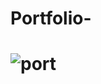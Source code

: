 # Portfolio-
# ![port](https://user-images.githubusercontent.com/68476475/114417953-ae50d280-9bcf-11eb-9493-e503a547b089.png)


